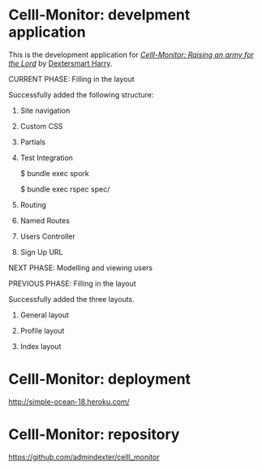 # Celll-Monitor: develpment application

This is the development application for
[*Celll-Monitor: Raising an army for the Lord*](http://celll-monitor.com/)
by [Dextersmart Harry](http://dextersmart.com/).

CURRENT PHASE: Filling in the layout

Successfully added the following structure:

1. Site navigation

2. Custom CSS

3. Partials

4. Test Integration

    $ bundle exec spork

    $ bundle exec rspec spec/

5. Routing

6. Named Routes

7. Users Controller

8. Sign Up URL

NEXT PHASE: Modelling and viewing users

PREVIOUS PHASE: Filling in the layout

Successfully added the three layouts.

1. General layout

2. Profile layout

3. Index layout


# Celll-Monitor: deployment
http://simple-ocean-18.heroku.com/


# Celll-Monitor: repository
https://github.com/admindexter/celll_monitor

